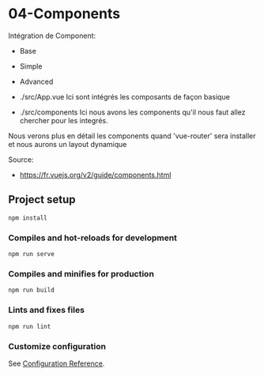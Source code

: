 # 04-Components

Intégration de Component:
  - Base
  - Simple
  - Advanced
 
  - ./src/App.vue
Ici sont intégrés les composants de façon basique

  - ./src/components
Ici nous avons les components qu'il nous faut allez chercher pour les integrés.

Nous verons plus en détail les components quand 'vue-router' sera installer et nous aurons un layout dynamique

Source:
  - https://fr.vuejs.org/v2/guide/components.html

## Project setup
```
npm install
```

### Compiles and hot-reloads for development
```
npm run serve
```

### Compiles and minifies for production
```
npm run build
```

### Lints and fixes files
```
npm run lint
```

### Customize configuration
See [Configuration Reference](https://cli.vuejs.org/config/).
